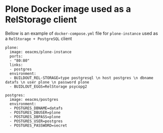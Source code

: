 # Plone Docker image used as a RelStorage client

Bellow is an example of `docker-compose.yml` file for `plone-instance` used as a `RelStorage + PostgreSQL` client

    plone:
      image: eeacms/plone-instance
      ports:
      - "80:80"
      links:
      - postgres
      environment:
      - BUILDOUT_REL-STORAGE=type postgresql \n host postgres \n dbname datafs \n user plone \n password plone
      - BUIDLOUT_EGGS=RelStorage psycopg2

    postgres:
      image: eeacms/postgres
      environment:
      - POSTGRES_DBNAME=datafs
      - POSTGRES_DBUSER=plone
      - POSTGRES_DBPASS=plone
      - POSTGRES_USER=postgres
      - POSTGRES_PASSWORD=secret
